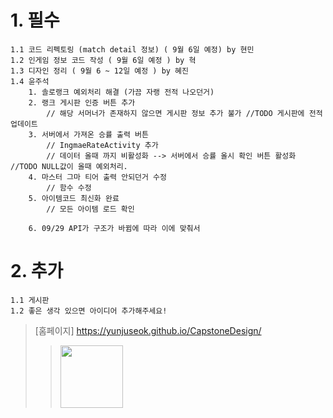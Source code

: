 # 1. 필수
    1.1 코드 리펙토링 (match detail 정보) ( 9월 6일 예정) by 현민
    1.2 인게임 정보 코드 작성 ( 9월 6일 예정 ) by 혁
    1.3 디자인 정리 ( 9월 6 ~ 12일 예정 ) by 혜진
    1.4 윤주석
        1. 솔로랭크 예외처리 해결 (가끔 자랭 전적 나오던거)
        2. 랭크 게시판 인증 버튼 추가
            // 해당 서머너가 존재하지 않으면 게시판 정보 추가 불가 //TODO 게시판에 전적 업데이트
        3. 서버에서 가져온 승률 출력 버튼
            // IngmaeRateActivity 추가
            // 데이터 올때 까지 비활성화 --> 서버에서 승률 올시 확인 버튼 활성화 //TODO NULL값이 올때 예외처리.
        4. 마스터 그마 티어 출력 안되던거 수정
            // 함수 수정
        5. 아이템코드 최신화 완료
            // 모든 아이템 로드 확인
            
        6. 09/29 API가 구조가 바뀜에 따라 이에 맞춰서     
# 2. 추가
    1.1 게시판
    1.2 좋은 생각 있으면 아이디어 추가해주세요!
>[홈페이지] https://yunjuseok.github.io/CapstoneDesign/
>><img src="https://user-images.githubusercontent.com/79887707/129705918-9b5f75c3-617a-4ee3-bc2a-7f3dfc76f3f7.gif" width="100" heigth="200"/>
